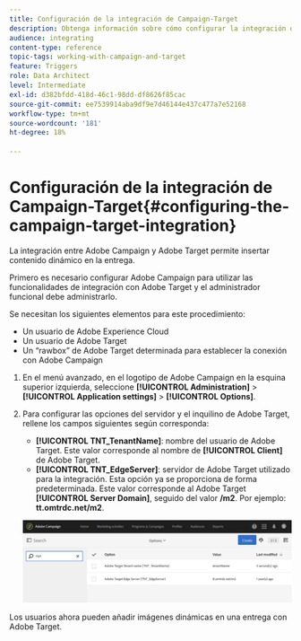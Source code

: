 ```yaml
---
title: Configuración de la integración de Campaign-Target
description: Obtenga información sobre cómo configurar la integración de Adobe Target para que empiece a utilizar contenido dinámico en Adobe Campaign.
audience: integrating
content-type: reference
topic-tags: working-with-campaign-and-target
feature: Triggers
role: Data Architect
level: Intermediate
exl-id: d382bfdd-418d-46c1-98dd-df8626f85cac
source-git-commit: ee7539914aba9df9e7d46144e437c477a7e52168
workflow-type: tm+mt
source-wordcount: '181'
ht-degree: 18%

---
```


# Configuración de la integración de Campaign-Target{#configuring-the-campaign-target-integration}

La integración entre Adobe Campaign y Adobe Target permite insertar contenido dinámico en la entrega.

Primero es necesario configurar Adobe Campaign para utilizar las funcionalidades de integración con Adobe Target y el administrador funcional debe administrarlo.

Se necesitan los siguientes elementos para este procedimiento:

* Un usuario de Adobe Experience Cloud
* Un usuario de Adobe Target
* Un “rawbox” de Adobe Target determinada para establecer la conexión con Adobe Campaign

1. En el menú avanzado, en el logotipo de Adobe Campaign en la esquina superior izquierda, seleccione **[!UICONTROL Administration]** > **[!UICONTROL Application settings]** > **[!UICONTROL Options]**.
1. Para configurar las opciones del servidor y el inquilino de Adobe Target, rellene los campos siguientes según corresponda:

   * **[!UICONTROL TNT_TenantName]**: nombre del usuario de Adobe Target. Este valor corresponde al nombre de **[!UICONTROL Client]** de Adobe Target.
   * **[!UICONTROL TNT_EdgeServer]**: servidor de Adobe Target utilizado para la integración. Esta opción ya se proporciona de forma predeterminada. Este valor corresponde al Adobe Target **[!UICONTROL Server Domain]**, seguido del valor **/m2**. Por ejemplo: **tt.omtrdc.net/m2**.

   ![](assets/tar_options.png)

Los usuarios ahora pueden añadir imágenes dinámicas en una entrega con Adobe Target.
